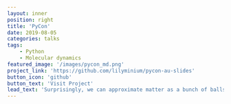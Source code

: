```yaml
---
layout: inner
position: right
title: 'PyCon'
date: 2019-08-05
categories: talks
tags:
    - Python
    - Molecular dynamics
featured_image: '/images/pycon_md.png'
project_link: 'https://github.com/lilyminium/pycon-au-slides'
button_icon: 'github'
button_text: 'Visit Project'
lead_text: 'Surprisingly, we can approximate matter as a bunch of balls on springs and learn things about our bodies and the world. This talk looks at the different stages of molecular dynamics (MD) simulations and how Python is changing everything.'
---
```

